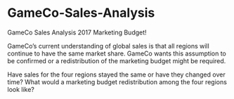 # GameCo-Sales-Analysis
GameCo Sales Analysis 2017 Marketing Budget!

GameCo’s current understanding of global sales is that all regions will continue to have the same market share. GameCo wants this assumption to be confirmed or a redistribution of the marketing budget might be required.

Have sales for the four regions stayed the same or have they changed over time?
What would a marketing budget redistribution among the four regions look like?




